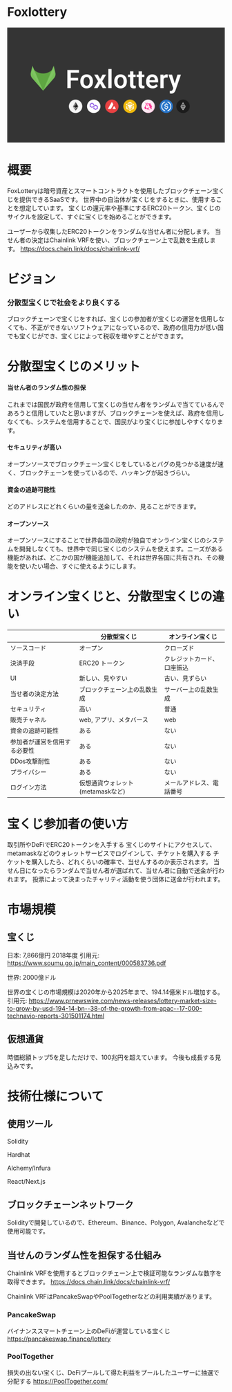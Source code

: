 # Foxlottery

![](img/header-logs.png)

# 概要
FoxLotteryは暗号資産とスマートコントラクトを使用したブロックチェーン宝くじを提供できるSaaSです。
世界中の自治体が宝くじをするときに、使用することを想定しています。
宝くじの還元率や基準にするERC20トークン、宝くじのサイクルを設定して、すぐに宝くじを始めることができます。

ユーザーから収集したERC20トークンをランダムな当せん者に分配します。
当せん者の決定はChainlink VRFを使い、ブロックチェーン上で乱数を生成します。
https://docs.chain.link/docs/chainlink-vrf/

# ビジョン
### 分散型宝くじで社会をより良くする

ブロックチェーンで宝くじをすれば、宝くじの参加者が宝くじの運営を信用しなくても、不正ができないソフトウェアになっているので、政府の信用力が低い国でも宝くじができ、宝くじによって税収を増やすことができます。

# 分散型宝くじのメリット
#### 当せん者のランダム性の担保

これまでは国民が政府を信用して宝くじの当せん者をランダムで当てているんであろうと信用していたと思いますが、ブロックチェーンを使えば、政府を信用しなくても、システムを信用することで、国民がより宝くじに参加しやすくなります。

#### セキュリティが高い
オープンソースでブロックチェーン宝くじをしているとバグの見つかる速度が速く、ブロックチェーンを使っているので、ハッキングが起きづらい。

#### 資金の追跡可能性
どのアドレスにどれくらいの量を送金したのか、見ることができます。

#### オープンソース
オープンソースにすることで世界各国の政府が独自でオンライン宝くじのシステムを開発しなくても、世界中で同じ宝くじのシステムを使えます。ニーズがある機能があれば、どこかの国が機能追加して、それは世界各国に共有され、その機能を使いたい場合、すぐに使えるようにします。

# オンライン宝くじと、分散型宝くじの違い

|    |  分散型宝くじ  |  オンライン宝くじ  |
| ---- | ---- | ---- |
|  ソースコード  |  オープン  |  クローズド |
|  決済手段  |  ERC20 トークン  | クレジットカード、口座振込 |
|  UI  |  新しい、見やすい  | 古い、見ずらい |
|  当せ者の決定方法  |  ブロックチェーン上の乱数生成  | サーバー上の乱数生成 |
|  セキュリティ  | 高い | 普通 |
|  販売チャネル  |  web, アプリ、メタバース  | web |
|  資金の追跡可能性  | ある | ない |
|  参加者が運営を信用する必要性  | ある | ない |
| DDos攻撃耐性 | ある | ない |
| プライバシー | ある | ない |
| ログイン方法 | 仮想通貨ウォレット(metamaskなど) | メールアドレス、電話番号 |

# 宝くじ参加者の使い方
取引所やDeFiでERC20トークンを入手する
宝くじのサイトにアクセスして、metamaskなどのウォレットサービスでログインして、チケットを購入する
チケットを購入したら、どれくらいの確率で、当せんするのか表示されます。
当せん日になったらランダムで当せん者が選ばれて、当せん者に自動で送金が行われます。
投票によって決まったチャリティ活動を使う団体に送金が行われます。

# 市場規模
## 宝くじ
日本: 7,866億円 2018年度
引用元: https://www.soumu.go.jp/main_content/000583736.pdf

世界: 2000億ドル

世界の宝くじの市場規模は2020年から2025年まで、194.14億米ドル増加する。
引用元: https://www.prnewswire.com/news-releases/lottery-market-size-to-grow-by-usd-194-14-bn--38-of-the-growth-from-apac--17-000-technavio-reports-301501174.html

## 仮想通貨
時価総額トップ5を足しただけで、100兆円を超えています。
今後も成長する見込みです。

# 技術仕様について
## 使用ツール
Solidity

Hardhat

Alchemy/Infura

React/Next.js

## ブロックチェーンネットワーク
Solidityで開発しているので、Ethereum、Binance、Polygon, Avalancheなどで使用可能です。

## 当せんのランダム性を担保する仕組み
Chainlink VRFを使用するとブロックチェーン上で検証可能なランダムな数字を取得できます。
https://docs.chain.link/docs/chainlink-vrf/

Chainlink VRFはPancakeSwapやPoolTogetherなどの利用実績があります。

### PancakeSwap
バイナンススマートチェーン上のDeFiが運営している宝くじ
https://pancakeswap.finance/lottery

### PoolTogether
損失の出ない宝くじ、DeFiプールして得た利益をプールしたユーザーに抽選で分配する
https://PoolTogether.com/

